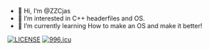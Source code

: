 - 👋 Hi, I’m @ZZCjas
- 👀 I’m interested in C++ headerfiles and OS.
- 🌱 I’m currently learning How to make an OS and make it better!

[![LICENSE](https://img.shields.io/badge/license-Anti%20996-blue.svg)](https://github.com/996icu/996.ICU/blob/master/LICENSE)
[![996.icu](https://img.shields.io/badge/link-996.icu-red.svg)](https://996.icu)

<!---
ZZCjas/ZZCjas is a ✨ special ✨ repository because its `README.md` (this file) appears on your GitHub profile.
You can click the Preview link to take a look at your changes.
--->
